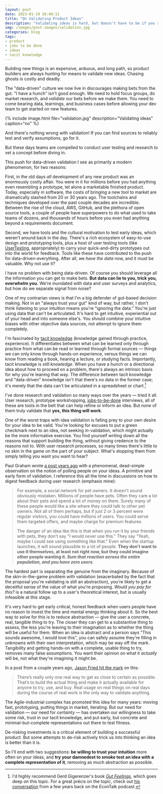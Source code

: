 ```yaml
---
layout: post
date: 2023-01-19 16:49:11
title: "On Validating Product Ideas"
description: "Validating ideas is hard, but doesn't have to be if you reduce abstraction."
img: /images/post-images/validation.jpg
categories: blog
tags:
- product
- jobs to be done
- ideas
- tacit knowledge
---
```


Building new things is an expensive, arduous, and long path, so product builders are always hunting for means to validate new ideas. Chasing ghosts is costly and deadly.

The "data-driven" culture we now live in discourages making bets from the gut. "I have a hunch" isn't good enough. We need to hold focus groups, do market research, and *validate* our bets before we make them. You need to come bearing data, learnings, and business cases before allowing your dev team to get started on new features.

{% include image.html file="validation.jpg" description="Validating ideas" caption="no" %}

And there's nothing wrong with validation! If you can find sources to reliably test and verify assumptions, go for it.

But these days teams are compelled to conduct user testing and research to vet a concept before diving in.

This push for data-driven validation I see as primarily a modern phenomenon, for two reasons:

First, in the old days *all* development of any new product was an enormously costly affair. You were in it for millions before you had anything even resembling a prototype, let alone a marketable finished product. Today, especially in software, the costs of bringing a new tool to market are dramatically slashed from 20 or 30 years ago. The toolchains and techniques developed over the past couple decades are incredible. Between the rise of the cloud, AWS, GitHub, and the plethora of open source tools, a couple of people have superpowers to do what used to take teams of dozens, and thousands of hours before you even had anything beyond a requirements document.

Second, we have tools and the cultural motivation to test early ideas, which weren't around back in the day. There's a rich ecosystem of easy-to-use design and prototyping tools, plus a host of user testing tools (like [UserTesting](https://www.usertesting.com/ "UserTesting"), appropriately) to carry your quick-and-dirty prototypes out into the world for feedback. Tools like these have contributed to the push for data-driven-everything. After all, we *have the data* now, and it must be valuable. Why not use it?

I have no problem with being data-driven. Of course you should leverage all the information you can get to make bets. **But data can lie to you, trick you, overwhelm you.** We're inundated with data and user surveys and analytics, but how do we separate signal from noise?

One of my contrarian views is that I'm a big defender of gut-based decision making. Not in an "always trust your gut" kind of way, but rather, I don't think listening to your intuition means you're "ignoring the data." You're just using data that can't be articulated. It's hard to get intuitive, experiential out of your head and into someone else's. You should combine your intuitive biases with other objective data sources, not attempt to ignore them completely.

I'm fascinated by [tacit knowledge](https://en.wikipedia.org/wiki/Tacit_knowledge "Tacit knowledge") (knowledge gained through practice, experience). It differentiates between what can be learned only through practice from what can be read or learned through formal sources — things we can only know through hands-on experience, versus things we can know from reading a book, hearing a lecture, or studying facts. Importantly, tacit knowledge is *still knowledge*. When you have a hunch or a directional idea about how to proceed on a problem, there's always an intrinsic basis for why you're leaning that way. The difference between tacit knowledge and "data-driven" knowledge isn't that there's no data in the former case; it's merely that the data can't be articulated in a spreadsheet or chart.[^gutfeelings]

I've done research and validation so many ways over the years — tried it all. User research, prototype workshopping, [jobs-to-be-done](https://resextensa.substack.com/p/jobs-theory-thinking-in-demand-and "Jobs Theory: Thinking in Demand and Supply") interviews, all of these are tools in the belt that can help refine or inform an idea. But *none* of them truly validate that **yes, this thing will work**.

One of the worst traps with idea validation is falling prey to your own desire for your idea to be valid. You're looking for excuses to put a green checkmark next to an idea, not seeking _in_-validation, which might actually be the more informative exercise. You find yourself writing down all the reasons that support building the thing, without giving credence to the reasons not to. With user research processes, so many times there's little to no skin in the game on the part of your subject. What's stopping them from simply telling you want you want to hear?

Paul Graham wrote [a post years ago](http://paulgraham.com/startupideas.html) with a phenomenal, dead-simple observation on the notion of polling people on your ideas. A primitive and early form of validation. I reference this all the time in discussions on how to digest feedback during user research (emphasis mine):

> For example, a social network for pet owners. It doesn't sound obviously mistaken. Millions of people have pets. Often they care a lot about their pets and spend a lot of money on them. Surely many of these people would like a site where they could talk to other pet owners. Not all of them perhaps, but if just 2 or 3 percent were regular visitors, you could have millions of users. You could serve them targeted offers, and maybe charge for premium features.
>
> The danger of an idea like this is that when you run it by your friends with pets, they don't say "I would *never* use this." They say "Yeah, maybe I could see using something like that." Even when the startup launches, it will sound plausible to a lot of people. **They don't want to use it themselves, at least not right now, but they could imagine other people wanting it. _Sum that reaction across the entire population, and you have zero users_**.

The hardest part is separating the genuine from the imaginary. Because of the skin-in-the-game problem with validation (exacerbated by the fact that the proposal you're validating is still an abstraction), you're likely to get a deceitful sense of the value of what you're proposing. *Would you pay for this?* is a natural follow up to a user's theoretical interest, but is usually infeasible at this stage.

It's very hard to get early critical, honest feedback when users people have no reason to invest the time and mental energy thinking about it. So the best way to solve for this is to reduce abstraction — give the user a concrete, real, tangible thing to try. The closer they can get to a substantive thing to assess, the less you're leaving to their imagination as to whether the thing will be useful for them. When an idea is abstract and a person says "This sounds awesome, I would love this", you can safely assume they're filling in unknowns with their own interpretation, which may be way off the mark. Tangibility and getting hands-on with a complete, usable thing to try, removes many false assumptions. You want their opinion on what it *actually* will be, not what they're imagining it might be.

In a post from a couple years ago, [Jason Fried hit the mark](https://world.hey.com/jason/validation-is-a-mirage-273c0969 "Validation is a mirage") on this:
 
> There’s really only one real way to get as close to certain as possible. That’s to build the actual thing and make it actually available for anyone to try, use, and buy. Real usage on real things on real days during the course of real work is the only way to validate anything.

The Agile-industrial complex has promoted this idea for many years: moving fast, prototyping, putting things in market, iterating. But our need for validation — our need for *certainty* — has overtaken our willingness to take some risk, trust in our tacit knowledge, and put early, but concrete and minimal-but-complete representations out there to test fitness.

De-risking investments is a critical element of building a successful product. But some attempts to de-risk actively trick us into thinking an idea is better than it is.

So I'll end with two suggestions: **be willing to trust your intuition** more often on your ideas, and **try your damnedest to smoke test an idea with a complete representation of it**, removing as much abstraction as possible.

[^gutfeelings]: I'd highly recommend Gerd Gigerenzer's book *[Gut Feelings](https://www.colemanm.org/books/gigerenzer-gut-feelings/ "Gut Feelings, Gerd Gigerenzer")*, which goes deep on this topic. For a great précis on the topic, check out [his conversation](https://www.econtalk.org/gerd-gigerenzer-on-gut-feelings/) from a few years back on the EconTalk podcast.
